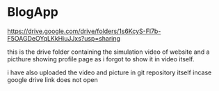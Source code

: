 # BlogApp

https://drive.google.com/drive/folders/1s6KcyS-Fl7b-F5OAGDeOYqLKkHiuJJxs?usp=sharing

this is the drive folder containing the simulation video of website and a picthure showing profile page as i forgot to show it in video itself.

i have also uploaded the video and picture in git repository itself incase google drive link does not open
